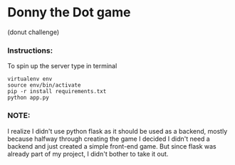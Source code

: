 # Donny the Dot game
(donut challenge)

### Instructions:
To spin up the server type in terminal
```
virtualenv env
source env/bin/activate
pip -r install requirements.txt
python app.py
```


### NOTE:
I realize I didn't use python flask as it should be used as a backend, mostly because halfway through creating the game I decided I didn't need a backend and just created a simple front-end game. But since flask was already part of my project, I didn't bother to take it out.